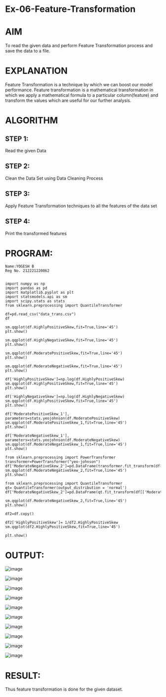# Ex-06-Feature-Transformation
# AIM
To read the given data and perform Feature Transformation process and save the data to a file.

# EXPLANATION
Feature Transformation is a technique by which we can boost our model performance. Feature transformation is a mathematical transformation in which we apply a mathematical formula to a particular column(feature) and transform the values which are useful for our further analysis.

# ALGORITHM
## STEP 1:
Read the given Data

## STEP 2:
Clean the Data Set using Data Cleaning Process

## STEP 3:
Apply Feature Transformation techniques to all the features of the data set

## STEP 4:
Print the transformed features

# PROGRAM:
```
Name:YOGESH B
Reg No. 212221220062


import numpy as np
import pandas as pd
import matplotlib.pyplot as plt
import statsmodels.api as sm
import scipy.stats as stats
from sklearn.preprocessing import QuantileTransformer

df=pd.read_csv("data_trans.csv")
df

sm.qqplot(df.HighlyPositiveSkew,fit=True,line='45')
plt.show()

sm.qqplot(df.HighlyNegativeSkew,fit=True,line='45')
plt.show()

sm.qqplot(df.ModeratePositiveSkew,fit=True,line='45')
plt.show()

sm.qqplot(df.ModerateNegativeSkew,fit=True,line='45')
plt.show()

df['HighlyPositiveSkew']=np.log(df.HighlyPositiveSkew)
sm.qqplot(df.HighlyPositiveSkew,fit=True,line='45')
plt.show()

df['HighlyNegativeSkew']=np.log(df.HighlyNegativeSkew)
sm.qqplot(df.HighlyPositiveSkew,fit=True,line='45')
plt.show()

df['ModeratePositiveSkew_1'], parameters=stats.yeojohnson(df.ModeratePositiveSkew)
sm.qqplot(df.ModeratePositiveSkew_1,fit=True,line='45')
plt.show()

df['ModerateNegativeSkew_1'], parameters=stats.yeojohnson(df.ModerateNegativeSkew)
sm.qqplot(df.ModerateNegativeSkew_1,fit=True,line='45')
plt.show()

from sklearn.preprocessing import PowerTransformer
transformer=PowerTransformer("yeo-johnson")
df['ModerateNegativeSkew_2']=pd.DataFrame(transformer.fit_transform(df[['ModerateNegativeSkew']]))
sm.qqplot(df.ModerateNegativeSkew_2,fit=True,line='45')
plt.show()

from sklearn.preprocessing import QuantileTransformer
qt= QuantileTransformer(output_distribution = 'normal')
df['ModerateNegativeSkew_2']=pd.DataFrame(qt.fit_transform(df[['ModerateNegativeSkew']]))

sm.qqplot(df.ModerateNegativeSkew_2,fit=True,line='45')
plt.show()

df2=df.copy()

df2['HighlyPositiveSkew']= 1/df2.HighlyPositiveSkew
sm.qqplot(df2.HighlyPositiveSkew,fit=True,line='45')

plt.show()
```
# OUTPUT:
![image](https://user-images.githubusercontent.com/113497680/232675149-7437bd54-1fae-42f8-bea4-08750aa70b9c.png)

![image](https://user-images.githubusercontent.com/113497680/232675250-4a7bcce2-968b-41e8-89ec-3d5f9e407138.png)

![image](https://user-images.githubusercontent.com/113497680/232675286-027e6afd-7ec0-41d4-ba52-d40e64f477a2.png)

![image](https://user-images.githubusercontent.com/113497680/232675322-73eeb783-767b-4adb-931c-7a0e274d777e.png)

![image](https://user-images.githubusercontent.com/113497680/232675354-433d774e-0e35-4c11-aafa-c250d7ec852f.png)

![image](https://user-images.githubusercontent.com/113497680/232675395-3f1302d2-a60a-4429-ae4d-20b4874f0a7e.png)

![image](https://user-images.githubusercontent.com/113497680/232675432-6a96a00a-d253-45d3-b1f3-8a40dd10f02f.png)

![image](https://user-images.githubusercontent.com/113497680/232675473-a25df458-3585-4dd1-bcf2-123de2599052.png)

![image](https://user-images.githubusercontent.com/113497680/232675498-de4fd801-774b-4aaa-bd79-439616a1ef8c.png)

![image](https://user-images.githubusercontent.com/113497680/232675519-0adfe302-30b8-422a-91d5-7fe71df40fbd.png)

# RESULT:
Thus feature transformation is done for the given dataset.
